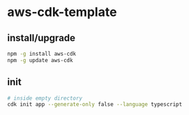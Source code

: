 # aws-cdk-template

## install/upgrade

```sh
npm -g install aws-cdk
npm -g update aws-cdk
```

## init

```sh
# inside empty directory
cdk init app --generate-only false --language typescript
```
